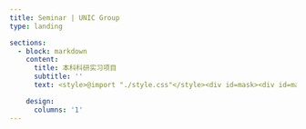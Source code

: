 ```yaml
---
title: Seminar | UNIC Group
type: landing

sections:
  - block: markdown
    content:
      title: 本科科研实习项目
      subtitle: ''
      text: <style>@import "./style.css"</style><div id=mask><div id=mask-container><form id=form-container onsubmit=submitPwd()><div id=password-div><div><label id=password-label><span>密码</span><input type=password id=pwdBox name=pwdBox class="filter-search form-control form-control-sm"><input type=button id=pwd-confirm value=确认 onclick=submitPwd()></label><label id=show-password-label><input type=checkbox id=showPassword onclick=togglePasswordVisibility()>显示密码</label></div></div></form></div></div><div id=content></div><script type=text/javascript src=./sha256.js></script><script type=text/javascript src=./read.js></script><script type=text/javascript>window.onload=function(){document.getElementById("pwdBox").style.width="calc(100%-4rem)"};function togglePasswordVisibility(){var e=document.getElementById("pwdBox"),t=document.getElementById("showPassword");t.checked?e.type="text":e.type="password"}async function submitPwd(){if(SHA256(document.getElementById("pwdBox").value.toUpperCase())=="ef271b641bd639249d33fad6401aa5f4ddad6c99bf0ae4ac8f40facae58dc9c0"){console.log("Welcome!"),document.getElementById("mask").remove();var e=await read();document.getElementById("content").innerHTML=e}}</script>

    design:
      columns: '1'
---
```

